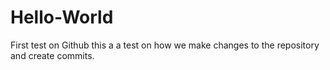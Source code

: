 # Hello-World
First test on Github
this a a test on how we make changes to the repository and create commits.

